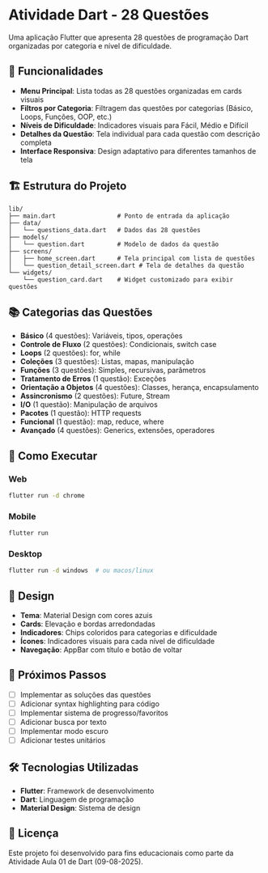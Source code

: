 # Atividade Dart - 28 Questões

Uma aplicação Flutter que apresenta 28 questões de programação Dart organizadas por categoria e nível de dificuldade.

## 📱 Funcionalidades

- **Menu Principal**: Lista todas as 28 questões organizadas em cards visuais
- **Filtros por Categoria**: Filtragem das questões por categorias (Básico, Loops, Funções, OOP, etc.)
- **Níveis de Dificuldade**: Indicadores visuais para Fácil, Médio e Difícil
- **Detalhes da Questão**: Tela individual para cada questão com descrição completa
- **Interface Responsiva**: Design adaptativo para diferentes tamanhos de tela

## 🏗️ Estrutura do Projeto

```
lib/
├── main.dart                 # Ponto de entrada da aplicação
├── data/
│   └── questions_data.dart   # Dados das 28 questões
├── models/
│   └── question.dart         # Modelo de dados da questão
├── screens/
│   ├── home_screen.dart      # Tela principal com lista de questões
│   └── question_detail_screen.dart # Tela de detalhes da questão
└── widgets/
    └── question_card.dart    # Widget customizado para exibir questões
```

## 📚 Categorias das Questões

- **Básico** (4 questões): Variáveis, tipos, operações
- **Controle de Fluxo** (2 questões): Condicionais, switch case
- **Loops** (2 questões): for, while
- **Coleções** (3 questões): Listas, mapas, manipulação
- **Funções** (3 questões): Simples, recursivas, parâmetros
- **Tratamento de Erros** (1 questão): Exceções
- **Orientação a Objetos** (4 questões): Classes, herança, encapsulamento
- **Assincronismo** (2 questões): Future, Stream
- **I/O** (1 questão): Manipulação de arquivos
- **Pacotes** (1 questão): HTTP requests
- **Funcional** (1 questão): map, reduce, where
- **Avançado** (4 questões): Generics, extensões, operadores

## 🚀 Como Executar

### Web
```bash
flutter run -d chrome
```

### Mobile
```bash
flutter run
```

### Desktop
```bash
flutter run -d windows  # ou macos/linux
```

## 🎨 Design

- **Tema**: Material Design com cores azuis
- **Cards**: Elevação e bordas arredondadas
- **Indicadores**: Chips coloridos para categorias e dificuldade
- **Ícones**: Indicadores visuais para cada nível de dificuldade
- **Navegação**: AppBar com título e botão de voltar

## 📝 Próximos Passos

- [ ] Implementar as soluções das questões
- [ ] Adicionar syntax highlighting para código
- [ ] Implementar sistema de progresso/favoritos
- [ ] Adicionar busca por texto
- [ ] Implementar modo escuro
- [ ] Adicionar testes unitários

## 🛠️ Tecnologias Utilizadas

- **Flutter**: Framework de desenvolvimento
- **Dart**: Linguagem de programação
- **Material Design**: Sistema de design

## 📄 Licença

Este projeto foi desenvolvido para fins educacionais como parte da Atividade Aula 01 de Dart (09-08-2025).
